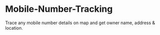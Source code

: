 # Mobile-Number-Tracking
Trace any mobile number details on map and get owner name, address &amp; location.
